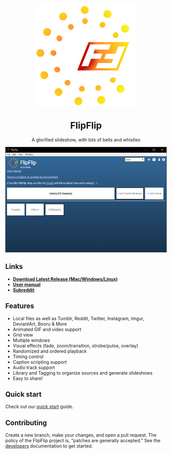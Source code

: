 <p align="center">
  <a href="https://ififfy.github.io/flipflip/">
    <img alt="flipflip" src="./docs/doc_images/flipflip_logo.png" height=320>
  </a>
</p>

<h1 align="center">FlipFlip</h1>
<p align="center">
  A glorified slideshow, with <i>lots</i> of bells and whistles
</p>

![Screenshot](./docs/doc_images/flipflip_home.png)

## Links

* **[Download Latest Release (Mac/Windows/Linux)](https://github.com/ififfy/flipflip/releases/latest)**
* **[User manual](https://ififfy.github.io/flipflip/)**
* **[Subreddit](https://www.reddit.com/r/flipflip/)**

## Features
* Local files as well as Tumblr, Reddit, Twitter, Instagram, Imgur, DeviantArt, Booru & More
* Animated GIF and video support
* Grid view
* Multiple windows
* Visual effects (fade, zoom/transition, strobe/pulse, overlay)
* Randomized and ordered playback
* Timing control
* Caption scripting support
* Audio track support
* Library and Tagging to organize sources and generate slideshows
* Easy to share!

## Quick start

Check out our [quick start](https://ififfy.github.io/flipflip/#/quickstart) guide.

## Contributing

Create a new branch, make your changes, and open a pull request. The policy of the FlipFlip project is, 
"patches are generally accepted." See the [developers](https://ififfy.github.io/flipflip/#/developers) 
documentation to get started.